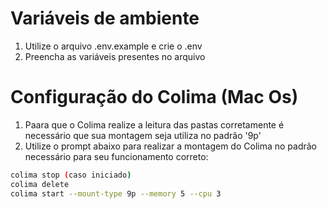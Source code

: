 # Variáveis de ambiente

1. Utilize o arquivo .env.example e crie o .env
2. Preencha as variáveis presentes no arquivo

# Configuração do Colima (Mac Os)

1. Paara que o Colima realize a leitura das pastas corretamente é necessário que sua montagem seja utiliza no padrão '9p'
2. Utilize o prompt abaixo para realizar a montagem do Colima no padrão necessário para seu funcionamento correto:
```bash
colima stop (caso iniciado)
colima delete
colima start --mount-type 9p --memory 5 --cpu 3
```